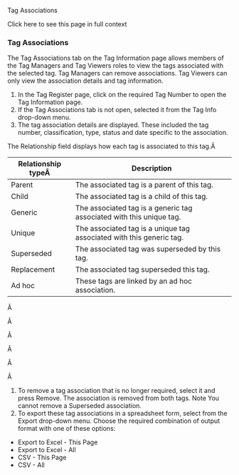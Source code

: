 Tag Associations

Click here to see this page in full context

###  Tag Associations

The Tag Associations tab on the Tag Information page allows members of the Tag
Managers and Tag Viewers roles to view the tags associated with the selected
tag. Tag Managers can remove associations. Tag Viewers can only view the
association details and tag information.

  1. In the Tag Register page, click on the required Tag Number to open the Tag Information page. 
  2. If the Tag Associations tab is not open, selected it from the Tag Info drop-down menu. 
  3. The tag association details are displayed. These included the tag number, classification, type, status and date specific to the association. 

The Relationship field displays how each tag is associated to this tag.Â

Relationship typeÂ  |  Description   
---|---  
Parent  |  The associated tag is a parent of this tag.   
Child  |  The associated tag is a child of this tag.   
Generic  |  The associated tag is a generic tag associated with this unique tag.   
Unique  |  The associated tag is a unique tag associated with this generic tag.   
Superseded  |  The associated tag was superseded by this tag.   
Replacement  |  The associated tag superseded this tag.   
Ad hoc  |  These tags are linked by an ad hoc association.   
  
Â

Â

Â

Â

Â

Â

  1. To remove a tag association that is no longer required, select it and press Remove. The association is removed from both tags.  Note  You cannot remove a Superseded association. 
  2. To export these tag associations in a spreadsheet form, select from the Export drop-down menu. Choose the required combination of output format with one of these options: 

  * Export to Excel - This Page 
  * Export to Excel - All 
  * CSV - This Page 
  * CSV - All 

